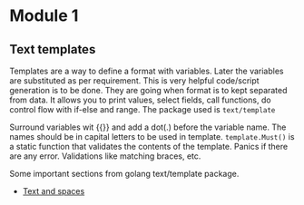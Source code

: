 # Module 1

## Text templates 
Templates are a way to define a format with variables. Later the variables are substituted as per requirement. This is
very helpful code/script generation is to be done. They are going when format is to kept separated from data. It allows 
you to print values, select fields, call functions, do control flow with if-else and range. The package used is 
```text/template```

Surround variables wit {{}} and add a dot(.) before the variable name. The names should be in capital letters to be used
in template. ```template.Must()``` is a static function that validates the contents of the template. Panics if there are
any error. Validations like matching braces, etc. 

Some important sections from golang text/template package.
* [Text and spaces](https://golang.org/pkg/text/template/#hdr-Text_and_spaces)